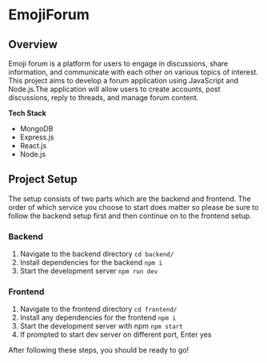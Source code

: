 # EmojiForum
## Overview
Emoji forum is a platform for users to engage in discussions, share information, and communicate with each other on various topics of interest. This project aims to develop a forum application using JavaScript and Node.js.The application will allow users to create accounts, post discussions, reply to threads, and manage forum content.

**Tech Stack**
- MongoDB
- Express.js
- React.js
- Node.js

## Project Setup
The setup consists of two parts which are the backend and frontend. The order of which service you choose to start does matter so please be sure to follow the backend setup first and then continue on to the frontend setup.

### Backend
1. Navigate to the backend directory
`cd backend/`
2. Install dependencies for the backend
`npm i`
3. Start the development server
`npm run dev`

### Frontend
1. Navigate to the frontend directory
`cd frontend/`
2. Install any dependencies for the frontend
`npm i`
3. Start the development server with npm
`npm start`
4. If prompted to start dev server on different port, Enter yes

After following these steps, you should be ready to go!

